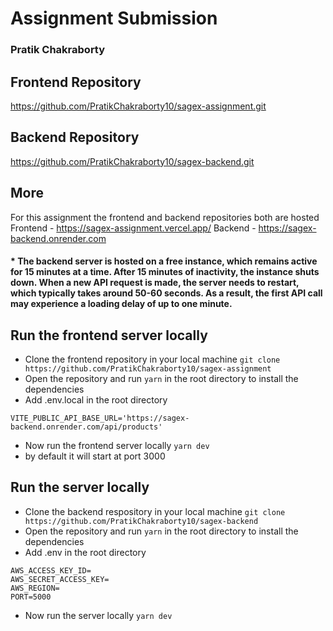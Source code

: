 # Assignment Submission
### Pratik Chakraborty

## Frontend Repository
https://github.com/PratikChakraborty10/sagex-assignment.git

## Backend Repository
https://github.com/PratikChakraborty10/sagex-backend.git

## More
For this assignment the frontend and backend repositories both are hosted 
Frontend - https://sagex-assignment.vercel.app/
Backend - https://sagex-backend.onrender.com

#### * The backend server is hosted on a free instance, which remains active for 15 minutes at a time. After 15 minutes of inactivity, the instance shuts down. When a new API request is made, the server needs to restart, which typically takes around 50-60 seconds. As a result, the first API call may experience a loading delay of up to one minute.

## Run the frontend server locally
- Clone the frontend repository in your local machine
 ```git clone https://github.com/PratikChakraborty10/sagex-assignment```
- Open the repository and run ```yarn``` in the root directory to install the dependencies
- Add .env.local in the root directory
 ```
 VITE_PUBLIC_API_BASE_URL='https://sagex-backend.onrender.com/api/products'
 ```
 - Now run the frontend server locally
 ```yarn dev```
- by default it will start at port 3000

## Run the server locally
- Clone the backend respository in your local machine
 ```git clone https://github.com/PratikChakraborty10/sagex-backend```
- Open the repository and run ```yarn``` in the root directory to install the dependencies
- Add .env in the root directory
```
AWS_ACCESS_KEY_ID=
AWS_SECRET_ACCESS_KEY=
AWS_REGION=
PORT=5000
```
- Now run the server locally
 ```yarn dev```